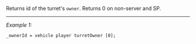 Returns id of the turret's `owner`. Returns 0 on non-server and SP.


---
*Example 1:*
```sqf
_ownerId = vehicle player turretOwner [0];
```